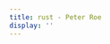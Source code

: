 ```yaml
---
title: rust - Peter Roe
display: ''
---
```


<div class="prose m-auto mb-8 select-none">
  <NoteTitleIcons currentTitle="rust"/>
</div>

<ClientOnly>
  <Plum/>
</ClientOnly>

<ListNotes type="rust"/>